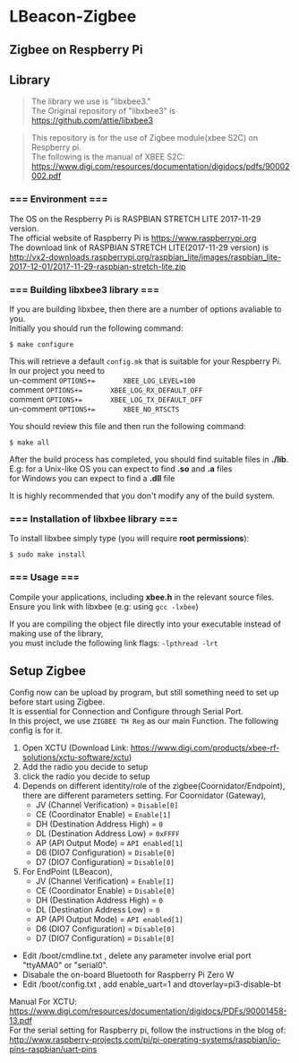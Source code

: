 # LBeacon-Zigbee
## Zigbee on Respberry Pi

## Library

> The library we use is "libxbee3."<br />
> The Original repository of "libxbee3" is https://github.com/attie/libxbee3

> This repository is for the use of Zigbee module(xbee S2C) on Respberry pi.<br />
The following is the manual of XBEE S2C: <br />
https://www.digi.com/resources/documentation/digidocs/pdfs/90002002.pdf


### === Environment ===
The OS on the Respberry Pi is RASPBIAN STRETCH LITE 2017-11-29 version.<br />
The official website of Raspberry Pi is https://www.raspberrypi.org<br />
The download link of RASPBIAN STRETCH LITE(2017-11-29 version) is <br />http://vx2-downloads.raspberrypi.org/raspbian_lite/images/raspbian_lite-2017-12-01/2017-11-29-raspbian-stretch-lite.zip


### === Building libxbee3 library ===
If you are building libxbee, then there are a number of options avaliable to you.<br />
Initially you should run the following command:
<pre><code>$ make configure</code></pre>
	
This will retrieve a default `config.mk` that is suitable for your Respberry Pi.<br />
In our project you need to<br />
un-comment `OPTIONS+=       XBEE_LOG_LEVEL=100`<br />
comment `OPTIONS+=       XBEE_LOG_RX_DEFAULT_OFF`<br />
comment `OPTIONS+=       XBEE_LOG_TX_DEFAULT_OFF`<br />
un-comment `OPTIONS+=       XBEE_NO_RTSCTS`<br />

You should review this file and then run the following command:
<pre><code>$ make all</code></pre>

After the build process has completed, you should find suitable files in **./lib**.<br />
E.g: for a Unix-like OS you can expect to find **.so** and **.a** files<br />
        for Windows you can expect to find a **.dll** file<br />

It is highly recommended that you don't modify any of the build system.


### === Installation of libxbee library ===
To install libxbee simply type (you will require **root permissions**):
<pre><code>$ sudo make install</code></pre>


### === Usage ===
Compile your applications, including **xbee.h** in the relevant source files.<br />
Ensure you link with libxbee (e.g: using `gcc -lxbee`)

If you are compiling the object file directly into your executable instead
of making use of the library,<br />you must include the following link flags:
`-lpthread -lrt`<br />

## Setup Zigbee
Config now can be upload by program, but still something need to set up before start using Zigbee. <br />
It is essential for Connection and Configure through Serial Port. <br />
In this project, we use `ZIGBEE TH Reg` as our main Function. The following config is for it.

1. Open XCTU (Download Link: https://www.digi.com/products/xbee-rf-solutions/xctu-software/xctu)<br />
2. Add the radio you decide to setup<br />
3. click the radio you decide to setup<br />
4. Depends on different identity/role of the zigbee(Coornidator/Endpoint), there are different parameters setting. For Coornidator (Gateway), 
	* JV (Channel Verification) = `Disable[0]`
	* CE (Coordinator Enable) = `Enable[1]`
	* DH (Destination Address High) = `0`
	* DL (Destination Address Low) = `0xFFFF`
	* AP (API Output Mode) = `API enabled[1]`
	* D6 (DIO7 Configuration) = `Disable[0]` 
	* D7 (DIO7 Configuration) = `Disable[0]`
5. For EndPoint (LBeacon),
	* JV (Channel Verification) = `Enable[1]`
	* CE (Coordinator Enable) = `Disable[0]`
	* DH (Destination Address High) = `0`
	* DL (Destination Address Low) = `0`
	* AP (API Output Mode) = `API enabled[1]`
	* D6 (DIO7 Configuration) = `Disable[0]` 
	* D7 (DIO7 Configuration) = `Disable[0]`

* Edit /boot/cmdline.txt , delete any parameter involve erial port "ttyAMA0" or "serial0". <br />
* Disabale the on-board Bluetooth for Raspberry Pi Zero W
* Edit /boot/config.txt    , add enable_uart=1 and dtoverlay=pi3-disable-bt

   
Manual For XCTU: https://www.digi.com/resources/documentation/digidocs/PDFs/90001458-13.pdf </br>
For the serial setting for Raspberry pi, follow the instructions in the blog of: http://www.raspberry-projects.com/pi/pi-operating-systems/raspbian/io-pins-raspbian/uart-pins
